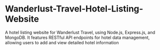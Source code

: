 # Wanderlust-Travel-Hotel-Listing-Website
A hotel listing website for Wanderlust Travel, using Node.js, Express.js, and MongoDB. It features RESTful API endpoints for hotel data management, allowing users to add and view detailed hotel information
